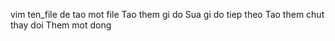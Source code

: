 vim ten_file de tao mot file
Tao them gi do
Sua gi do tiep theo
Tao them chut thay doi
Them mot dong
